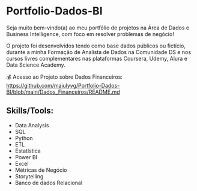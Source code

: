 # Portfolio-Dados-BI

Seja muito bem-vindo(a) ao meu portfólio de projetos na Área de Dados e Business Intelligence, com foco em resolver problemas de negócio!

O projeto foi desenvolvidos tendo como base dados públicos ou fictício, durante a minha Formação de Analista de Dados na Comunidade DS e nos cursos livres complementares nas plataformas Coursera, Udemy, Alura e Data Science Academy.

💰 Acesso ao Projeto sobre Dados Financeiros: https://github.com/maiulyvg/Portfolio-Dados-BI/blob/main/Dados_Financeiros/README.md

## **Skills/Tools**: 
- Data Analysis
- SQL
- Python
- ETL
- Estatística
- Power BI
- Excel
- Métricas de Negócio
- Storytelling 
- Banco de dados Relacional
